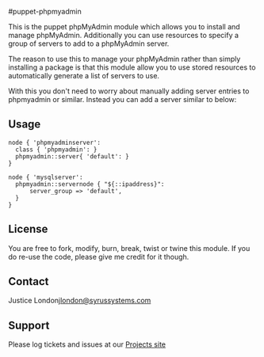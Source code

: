 #puppet-phpmyadmin

This is the puppet phpMyAdmin module which allows you to install and manage phpMyAdmin.
Additionally you can use resources to specify a group of servers to add to a phpMyAdmin server.

The reason to use this to manage your phpMyAdmin rather than simply installing a package is that
this module allow you to use stored resources to automatically generate a list of servers to use.

With this you don't need to worry about manually adding server entries to phpmyadmin or similar.
Instead you can add a server similar to below:

Usage
-----
	node { 'phpmyadminserver':
	  class { 'phpmyadmin': }
	  phpmyadmin::server{ 'default': }
	}

	node { 'mysqlserver':
	  phpmyadmin::servernode { "${::ipaddress}":
	      server_group => 'default',
	  }
	}

License
-------

You are free to fork, modify, burn, break, twist or twine this module.
If you do re-use the code, please give me credit for it though.

Contact
-------

Justice London<jlondon@syrussystems.com>

Support
-------

Please log tickets and issues at our [Projects site](http://github.com/justicel/puppet-phpmyadmin)
